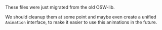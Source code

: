 These files were just migrated from the old OSW-lib.

We should cleanup them at some point and maybe even create a unified `Animation` interface, to make it easier to use this animations in the future.
